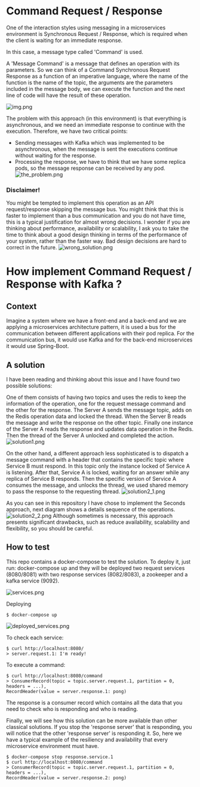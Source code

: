 # Command Request / Response

One of the interaction styles using messaging in a microservices environment is Synchronous Request / Response, which is
required when the client is waiting for an immediate response.

In this case, a message type called 'Command' is used.

A 'Message Command' is a message that defines an operation with its parameters. So we can think of a Command Synchronous
Request Response as a function of an imperative language, where the name of the function is the name of the topic, the
arguments are the parameters included in the message body, we can execute the function and the next line of code will
have the result of these operation.

![img.png](doc/command_response.png)

The problem with this approach (in this environment) is that everything is asynchronous, and we need an immediate
response to continue with the execution. Therefore, we have two critical points:

- Sending messages with Kafka which was implemented to be asynchronous, when the message is sent the executions continue
  without waiting for the response.
- Processing the response, we have to think that we have some replica pods, so the message response can be received by
  any pod.
  ![the_problem.png](doc%2Fthe_problem.png)

### Disclaimer!

You might be tempted to implement this operation as an API request/response skipping the message bus. You might think
that this is faster to implement than a bus communication and you do not have time, this is a typical justification for
almost wrong decisions. I wonder if you are thinking about performance, availability or scalability, I ask you to take
the time to think about a good design thinking in terms of the performance of your system, rather than the faster way.
Bad design decisions are hard to correct in the future.
![wrong_solution.png](doc%2Fwrong_solution.png)

# How implement Command Request / Response with Kafka ?

## Context

Imagine a system where we have a front-end and a back-end and we are applying a microservices architecture pattern, it
is used a bus for the communication between different applications with their pod replica.
For the communication bus, it would use Kafka and for the back-end microservices it would use Spring-Boot.

## A solution

I have been reading and thinking about this issue and I have found two possible solutions:

One of them consists of having two topics and uses the redis to keep the information of the operation, one for the
request message command and the other for the response. The Server A sends the message topic, adds on the Redis
operation data and locked the thread. When the Server B reads the message and write the response on the other topic.
Finally one instance of the Server A reads the response and updates data operation in the Redis. Then the thread of the
Server A unlocked and completed the action.
![solution1.png](doc%2Fsolution1.png)

On the other hand, a different approach less sophisticated is to dispatch a message command with a header that contains
the specific topic where Service B must respond. In this topic only the instance locked of Service A is listening.
After that, Service A is locked, waiting for an answer while any replica of Service B responds.
Then the specific version of Service A consumes the message, and unlocks the thread, we used shared memory to pass the
response to the requesting thread.
![solution2_1.png](doc%2Fsolution2_1.png)

As you can see in this repository I have chose to implement the Seconds approach, next diagram shows a details sequence
of the operations.
![solution2_2.png](doc%2Fsolution2_2.png)
Although sometimes is necessary, this approach presents significant drawbacks, such as reduce availability, scalability
and flexibility, so you should be careful.

## How to test

This repo contains a docker-compose to test the solution. To deploy it, just run: docker-compose up and
they will be deployed two request services (8080/8081) with two response services (8082/8083), a zookeeper and a kafka
service (9092).

![services.png](doc%2Fservices.png)

Deploying

```
$ docker-compose up
```

![deployed_services.png](doc%2Fdeployed_services.png)

To check each service:

```
$ curl http://localhost:8080/
> server.request.1: I'm ready!
```

To execute a command:

```
$ curl http://localhost:8080/command
> ConsumerRecord(topic = topic.server.request.1, partition = 0, headers = ...), 
RecordHeader(value = server.response.1: pong)
```

The response is a consumer record which contains all the data that you need to check who is responding and who is
reading.

Finally, we will see how this solution can be more available than other classical solutions. If you stop the 'response
server' that is responding, you will notice that the other 'response server' is responding
it. So, here we have a typical example of the resiliency and availability that every microservice environment must have.

```
$ docker-compose stop response.service.1
$ curl http://localhost:8080/command
> ConsumerRecord(topic = topic.server.request.1, partition = 0, headers = ...), 
RecordHeader(value = server.response.2: pong)
```
